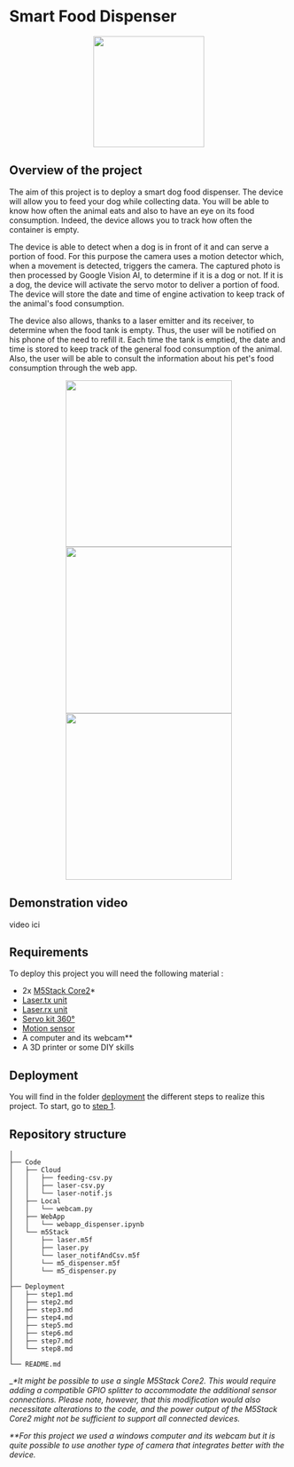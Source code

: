 # Smart Food Dispenser

<p align="center">
<img height=200 src="https://github.com/stefarine/smart_food_dispenser/assets/57952280/39dfd7f3-636c-497f-b9ed-0b117d1bd692">
</p>

## Overview of the project

The aim of this project is to deploy a smart dog food dispenser. The device will allow you to feed your dog while collecting data. You will be able to know how often the animal eats and also to have an eye on its food consumption. Indeed, the device allows you to track how often the container is empty.

The device is able to detect when a dog is in front of it and can serve a portion of food. For this purpose the camera uses a motion detector which, when a movement is detected, triggers the camera. The captured photo is then processed by Google Vision AI, to determine if it is a dog or not. If it is a dog, the device will activate the servo motor to deliver a portion of food. The device will store the date and time of engine activation to keep track of the animal's food consumption.

The device also allows, thanks to a laser emitter and its receiver, to determine when the food tank is empty. Thus, the user will be notified on his phone of the need to refill it. Each time the tank is emptied, the date and time is stored to keep track of the general food consumption of the animal. Also, the user will be able to consult the information about his pet's food consumption through the web app.

<p align="center">
  <img height=300 src="https://github.com/stefarine/smart_food_dispenser/assets/57952280/d48da7a2-96c2-40ad-a09d-d163a3620da6">
  <img height=300 src="https://github.com/stefarine/smart_food_dispenser/assets/57952280/ad956444-dc7e-4a02-a683-fea8ec37974b">
  <img height=300 src="https://github.com/stefarine/smart_food_dispenser/assets/57952280/a52f4d9c-2f0d-4bfa-910a-28dbccf2476a">
</p>


## Demonstration video

video ici

## Requirements

To deploy this project you will need the following material : 

- 2x [M5Stack Core2](https://shop.m5stack.com/products/m5stack-core2-esp32-iot-development-kit)*
- [Laser.tx unit](https://shop.m5stack.com/products/laser-tx-unit)
- [Laser.rx unit](https://shop.m5stack.com/products/laser-rx-unit)
- [Servo kit 360°](https://shop.m5stack.com/products/servo-kit-360)
- [Motion sensor](https://shop.m5stack.com/products/pir-module)
- A computer and its webcam**
- A 3D printer or some DIY skills

## Deployment

You will find in the folder [deployment](Deployment) the different steps to realize this project. To start, go to [step 1](Deployment/step1.md).

## Repository structure
```
│
├── Code
│   ├── Cloud
│   │   ├── feeding-csv.py
│   │   ├── laser-csv.py
│   │   └── laser-notif.js
│   ├── Local
│   │   └── webcam.py
│   ├── WebApp
│   │   └── webapp_dispenser.ipynb
│   └── m5Stack
│       ├── laser.m5f
│       ├── laser.py
│       └── laser_notifAndCsv.m5f
│       └── m5_dispenser.m5f
│       └── m5_dispenser.py
│
├── Deployment
│   ├── step1.md
│   ├── step2.md
│   ├── step3.md
│   ├── step4.md
│   ├── step5.md
│   ├── step6.md
│   ├── step7.md
│   └── step8.md
│
└── README.md
```
__*It might be possible to use a single M5Stack Core2. This would require adding a compatible GPIO splitter to accommodate the additional sensor connections. Please note, however, that this modification would also necessitate alterations to the code, and the power output of the M5Stack Core2 might not be sufficient to support all connected devices._

_**For this project we used a windows computer and its webcam but it is quite possible to use another type of camera that integrates better with the device._
